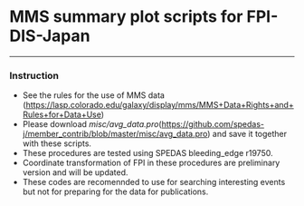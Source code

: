 # MMS summary plot scripts for FPI-DIS-Japan 
----

### Instruction
* See the rules for the use of MMS data (https://lasp.colorado.edu/galaxy/display/mms/MMS+Data+Rights+and+Rules+for+Data+Use)
* Please download _misc/avg_data.pro_(https://github.com/spedas-j/member_contrib/blob/master/misc/avg_data.pro)
  and save it together with these scripts.
* These procedures are tested using SPEDAS bleeding_edge r19750.
* Coordinate transformation of FPI in these procedures are preliminary version and will be updated.
* These codes are recomennded to use for searching interesting events but not for preparing for the data for publications.
